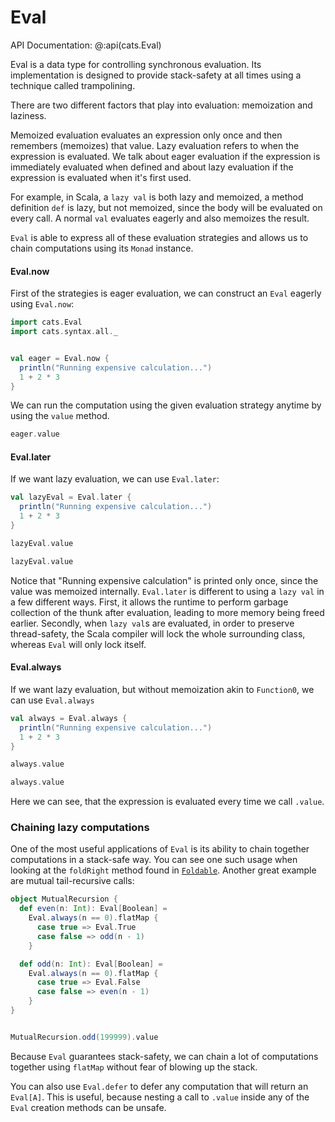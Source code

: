# Eval

API Documentation: @:api(cats.Eval)


Eval is a data type for controlling synchronous evaluation.
Its implementation is designed to provide stack-safety at all times using a technique called trampolining.

There are two different factors that play into evaluation: memoization and laziness.

Memoized evaluation evaluates an expression only once and then remembers (memoizes) that value.
Lazy evaluation refers to when the expression is evaluated.
We talk about eager evaluation if the expression is immediately evaluated when defined and about lazy evaluation if the expression is evaluated when it's first used.

For example, in Scala, a `lazy val` is both lazy and memoized, a method definition `def` is lazy, but not memoized, since the body will be evaluated on every call.
A normal `val` evaluates eagerly and also memoizes the result.

`Eval` is able to express all of these evaluation strategies and allows us to chain computations using its `Monad` instance.

#### Eval.now

First of the strategies is eager evaluation, we can construct an `Eval` eagerly using `Eval.now`:


```scala mdoc
import cats.Eval
import cats.syntax.all._


val eager = Eval.now {
  println("Running expensive calculation...")
  1 + 2 * 3
}
```


We can run the computation using the given evaluation strategy anytime by using the `value` method.

```scala mdoc
eager.value

```

#### Eval.later

If we want lazy evaluation, we can use `Eval.later`:

```scala mdoc
val lazyEval = Eval.later {
  println("Running expensive calculation...")
  1 + 2 * 3
}

lazyEval.value

lazyEval.value
```

Notice that "Running expensive calculation" is printed only once, since the value was memoized internally.
`Eval.later` is different to using a `lazy val` in a few different ways.
First, it allows the runtime to perform garbage collection of the thunk after evaluation, leading to more memory being freed earlier.
Secondly, when `lazy val`s are evaluated, in order to preserve thread-safety, the Scala compiler will lock the whole surrounding class, whereas `Eval` will only lock itself.

#### Eval.always

If we want lazy evaluation, but without memoization akin to `Function0`, we can use `Eval.always`

```scala mdoc
val always = Eval.always {
  println("Running expensive calculation...")
  1 + 2 * 3
}

always.value

always.value
```

Here we can see, that the expression is evaluated every time we call `.value`.


### Chaining lazy computations

One of the most useful applications of `Eval` is its ability to chain together computations in a stack-safe way.
You can see one such usage when looking at the `foldRight` method found in [`Foldable`](../typeclasses/foldable.md).
Another great example are mutual tail-recursive calls:

```scala mdoc
object MutualRecursion {
  def even(n: Int): Eval[Boolean] =
    Eval.always(n == 0).flatMap {
      case true => Eval.True
      case false => odd(n - 1)
    }

  def odd(n: Int): Eval[Boolean] =
    Eval.always(n == 0).flatMap {
      case true => Eval.False
      case false => even(n - 1)
    }
}


MutualRecursion.odd(199999).value
```

Because `Eval` guarantees stack-safety, we can chain a lot of computations together using `flatMap` without fear of blowing up the stack.

You can also use `Eval.defer` to defer any computation that will return an `Eval[A]`.
This is useful, because nesting a call to `.value` inside any of the `Eval` creation methods can be unsafe.
